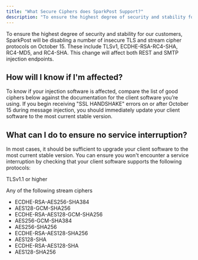 ```yaml
---
title: "What Secure Ciphers does SparkPost Support?"
description: "To ensure the highest degree of security and stability for our customers, SparkPost will be disabling a number of insecure TLS and stream cipher protocols on October 15. These include TLSv1, ECDHE-RSA-RC4-SHA, RC4-MD5, and RC4-SHA. This change will affect both REST and SMTP injection endpoints"
---
```


To ensure the highest degree of security and stability for our customers, SparkPost will be disabling a number of insecure TLS and stream cipher protocols on October 15. These include TLSv1, ECDHE-RSA-RC4-SHA, RC4-MD5, and RC4-SHA. This change will affect both REST and SMTP injection endpoints.

## How will I know if I'm affected?
To know if your injection software is affected, compare the list of good ciphers below against the documentation for the client software you’re using. If you begin receiving "SSL HANDSHAKE" errors on or after October 15 during message injection, you should immediately update your client software to the most current stable version.

## What can I do to ensure no service interruption?
In most cases, it should be sufficient to upgrade your client software to the most current stable version. You can ensure you won't encounter a service interruption by checking that your client software supports the following protocols:

   TLSv1.1 or higher
   
   Any of the following stream ciphers
   * ECDHE-RSA-AES256-SHA384
   * AES128-GCM-SHA256
   * ECDHE-RSA-AES128-GCM-SHA256
   * AES256-GCM-SHA384
   * AES256-SHA256
   * ECDHE-RSA-AES128-SHA256
   * AES128-SHA
   * ECDHE-RSA-AES128-SHA
   * AES128-SHA256
   
